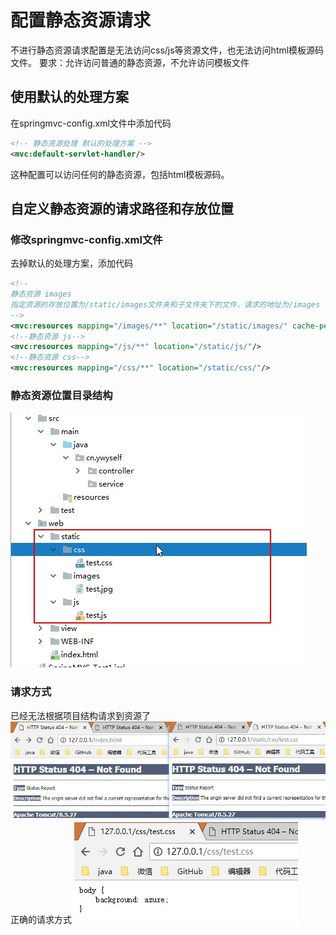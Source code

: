 # 配置静态资源请求
不进行静态资源请求配置是无法访问css/js等资源文件，也无法访问html模板源码文件。
要求：允许访问普通的静态资源，不允许访问模板文件

## 使用默认的处理方案
在springmvc-config.xml文件中添加代码
```xml
<!-- 静态资源处理 默认的处理方案 -->
<mvc:default-servlet-handler/>
```
这种配置可以访问任何的静态资源，包括html模板源码。

## 自定义静态资源的请求路径和存放位置
### 修改springmvc-config.xml文件
去掉默认的处理方案，添加代码
```xml
<!--
静态资源 images
指定资源的存放位置为/static/images文件夹和子文件夹下的文件，请求的地址为/images
-->
<mvc:resources mapping="/images/**" location="/static/images/" cache-period="31556926"/>
<!--静态资源 js-->
<mvc:resources mapping="/js/**" location="/static/js/"/>
<!--静态资源 css-->
<mvc:resources mapping="/css/**" location="/static/css/"/>
```
### 静态资源位置目录结构
![res-1.jpg](../../images/spring-mvc/3/res-1.jpg "静态资源位置目录结构")

### 请求方式
已经无法根据项目结构请求到资源了
![req-1.jpg](../../images/spring-mvc/3/req-1.jpg "请求方式")
正确的请求方式
![req-2.jpg](../../images/spring-mvc/3/req-2.jpg "请求方式")
